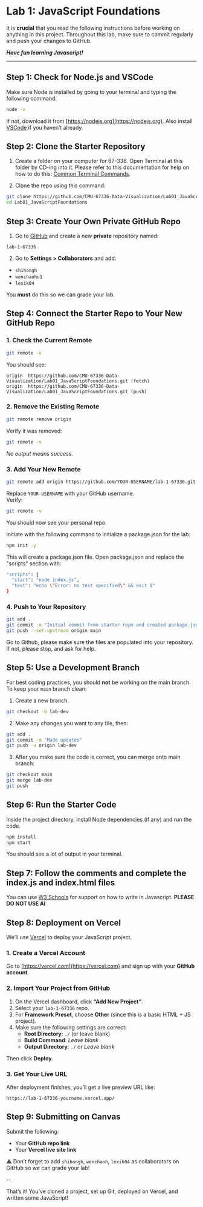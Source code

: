 # Lab 1: JavaScript Foundations

It is **crucial** that you read the following instructions before working on anything in this project.
Throughout this lab, make sure to commit regularly and push your changes to GitHub.

***Have fun learning Javascript!***

---


## Step 1: Check for Node.js and VSCode

Make sure Node is installed by going to your terminal and typing the following command:

```bash
node -v
```

If not, download it from [https://nodejs.org](https://nodejs.org). Also install [VSCode](https://code.visualstudio.com/) if you haven’t already.

## Step 2: Clone the Starter Repository

1. Create a folder on your computer for 67-336. Open Terminal at this folder by CD-ing into it. Please refer to this documentation for help on how to do this: [Common Terminal Commands](https://gist.github.com/bradtraversy/cc180de0edee05075a6139e42d5f28ce). 

2. Clone the repo using this command:

```bash 
git clone https://github.com/CMU-67336-Data-Visualization/Lab01_JavaScriptFoundations.git
cd Lab01_JavaScriptFoundations
```

## Step 3: Create Your Own Private GitHub Repo

1. Go to [GitHub](https://github.com) and create a new **private** repository named:

```
lab-1-67336
```

2. Go to **Settings > Collaborators** and add:

- `shihongh`
- `wenchaohu1`
- `lexik04`

You **must** do this so we can grade your lab.

## Step 4: Connect the Starter Repo to Your New GitHub Repo

### 1. Check the Current Remote

```bash
git remote -v
```

You should see:

```
origin  https://github.com/CMU-67336-Data-Visualization/Lab01_JavaScriptFoundations.git (fetch)
origin  https://github.com/CMU-67336-Data-Visualization/Lab01_JavaScriptFoundations.git (push)
```

### 2. Remove the Existing Remote

```bash
git remote remove origin
```

Verify it was removed:

```bash
git remote -v
```

_No output means success._

### 3. Add Your New Remote

```bash
git remote add origin https://github.com/YOUR-USERNAME/lab-1-67336.git
```

Replace `YOUR-USERNAME` with your GitHub username.  
Verify:

```bash
git remote -v
```

You should now see your personal repo. 

Initiate with the following command to initialize a package.json for the lab:

```bash
npm init -y
```

This will create a package.json file. Open package.json and replace the "scripts" section with:

```bash
"scripts": {
  "start": "node index.js",
  "test": "echo \"Error: no test specified\" && exit 1"
}
```

### 4. Push to Your Repository

```bash
git add .
git commit -m "Initial commit from starter repo and created package.json"
git push --set-upstream origin main
```
Go to Github, please make sure the files are populated into your repository. If not, please stop, and ask for help. 


## Step 5: Use a Development Branch

For best coding practices, you should **not** be working on the main branch. To keep your `main` branch clean:

1. Create a new branch.
```bash
git checkout -b lab-dev
```

2. Make any changes you want to any file, then:

```bash
git add .
git commit -m "Made updates"
git push -u origin lab-dev
```

3. After you make sure the code is correct, you can merge onto main branch: 

```bash
git checkout main
git merge lab-dev
git push
``` 

## Step 6: Run the Starter Code

Inside the project directory, install Node dependencies (if any) and run the code.

```bash
npm install
npm start
```

You should see a lot of output in your terminal. 

## Step 7: Follow the comments and complete the index.js and index.html files 

You can use [W3 Schools](https://www.w3schools.com/js/) for support on how to write in Javascript. **PLEASE DO NOT USE AI**

## Step 8: Deployment on Vercel

We’ll use [Vercel](https://vercel.com) to deploy your JavaScript project.

### 1. Create a Vercel Account

Go to [https://vercel.com](https://vercel.com) and sign up with your **GitHub account**.

### 2. Import Your Project from GitHub

1. On the Vercel dashboard, click **“Add New Project”**.
2. Select your `lab-1-67336` repo.
3. For **Framework Preset**, choose **Other** (since this is a basic HTML + JS project).
4. Make sure the following settings are correct:
   - **Root Directory**: `./` (or leave blank)
   - **Build Command**: _Leave blank_
   - **Output Directory**: `./` or _Leave blank_

Then click **Deploy**.

### 3. Get Your Live URL

After deployment finishes, you’ll get a live preview URL like:

```
https://lab-1-67336-yourname.vercel.app/
```

## Step 9: Submitting on Canvas

Submit the following:

- Your **GitHub repo link**
- Your **Vercel live site link**

⚠️ Don’t forget to add `shihongh`, `wenchaoh`, `lexik04` as collaborators on GitHub so we can grade your lab!

-- 

That’s it! You’ve cloned a project, set up Git, deployed on Vercel, and written some JavaScript!
